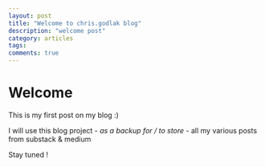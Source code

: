```yaml
---
layout: post
title: "Welcome to chris.godlak blog"
description: "welcome post"
category: articles
tags: 
comments: true
---
```

# Welcome

This is my first post on my blog :)

I will use this blog project - *as a backup for / to store* - all my various posts from substack & medium

Stay tuned !
